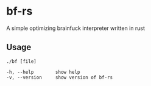 # bf-rs
A simple optimizing brainfuck interpreter written in rust
## Usage
```
./bf [file]

-h, --help        show help
-v, --version     show version of bf-rs
```
